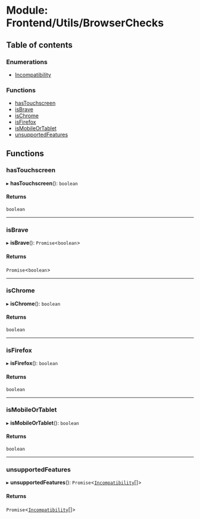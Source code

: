 # Module: Frontend/Utils/BrowserChecks

## Table of contents

### Enumerations

- [Incompatibility](../enums/Frontend_Utils_BrowserChecks.Incompatibility.md)

### Functions

- [hasTouchscreen](Frontend_Utils_BrowserChecks.md#hastouchscreen)
- [isBrave](Frontend_Utils_BrowserChecks.md#isbrave)
- [isChrome](Frontend_Utils_BrowserChecks.md#ischrome)
- [isFirefox](Frontend_Utils_BrowserChecks.md#isfirefox)
- [isMobileOrTablet](Frontend_Utils_BrowserChecks.md#ismobileortablet)
- [unsupportedFeatures](Frontend_Utils_BrowserChecks.md#unsupportedfeatures)

## Functions

### hasTouchscreen

▸ **hasTouchscreen**(): `boolean`

#### Returns

`boolean`

---

### isBrave

▸ **isBrave**(): `Promise`<`boolean`\>

#### Returns

`Promise`<`boolean`\>

---

### isChrome

▸ **isChrome**(): `boolean`

#### Returns

`boolean`

---

### isFirefox

▸ **isFirefox**(): `boolean`

#### Returns

`boolean`

---

### isMobileOrTablet

▸ **isMobileOrTablet**(): `boolean`

#### Returns

`boolean`

---

### unsupportedFeatures

▸ **unsupportedFeatures**(): `Promise`<[`Incompatibility`](../enums/Frontend_Utils_BrowserChecks.Incompatibility.md)[]\>

#### Returns

`Promise`<[`Incompatibility`](../enums/Frontend_Utils_BrowserChecks.Incompatibility.md)[]\>

